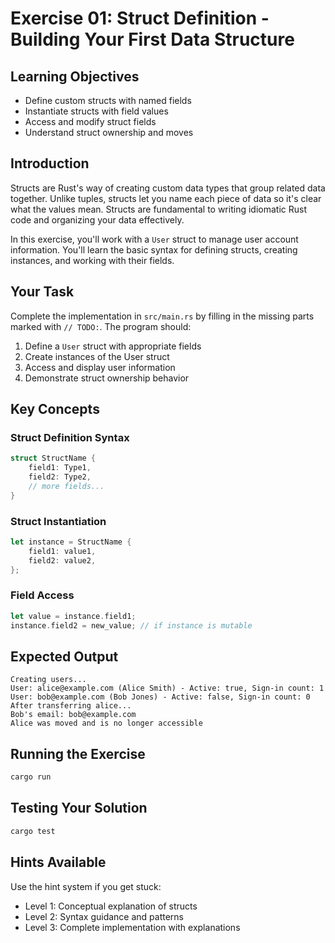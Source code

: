 # Exercise 01: Struct Definition - Building Your First Data Structure

## Learning Objectives
- Define custom structs with named fields
- Instantiate structs with field values
- Access and modify struct fields
- Understand struct ownership and moves

## Introduction

Structs are Rust's way of creating custom data types that group related data together. Unlike tuples, structs let you name each piece of data so it's clear what the values mean. Structs are fundamental to writing idiomatic Rust code and organizing your data effectively.

In this exercise, you'll work with a `User` struct to manage user account information. You'll learn the basic syntax for defining structs, creating instances, and working with their fields.

## Your Task

Complete the implementation in `src/main.rs` by filling in the missing parts marked with `// TODO:`. The program should:

1. Define a `User` struct with appropriate fields
2. Create instances of the User struct
3. Access and display user information
4. Demonstrate struct ownership behavior

## Key Concepts

### Struct Definition Syntax
```rust
struct StructName {
    field1: Type1,
    field2: Type2,
    // more fields...
}
```

### Struct Instantiation
```rust
let instance = StructName {
    field1: value1,
    field2: value2,
};
```

### Field Access
```rust
let value = instance.field1;
instance.field2 = new_value; // if instance is mutable
```

## Expected Output
```
Creating users...
User: alice@example.com (Alice Smith) - Active: true, Sign-in count: 1
User: bob@example.com (Bob Jones) - Active: false, Sign-in count: 0
After transferring alice...
Bob's email: bob@example.com
Alice was moved and is no longer accessible
```

## Running the Exercise
```bash
cargo run
```

## Testing Your Solution
```bash
cargo test
```

## Hints Available
Use the hint system if you get stuck:
- Level 1: Conceptual explanation of structs
- Level 2: Syntax guidance and patterns
- Level 3: Complete implementation with explanations
